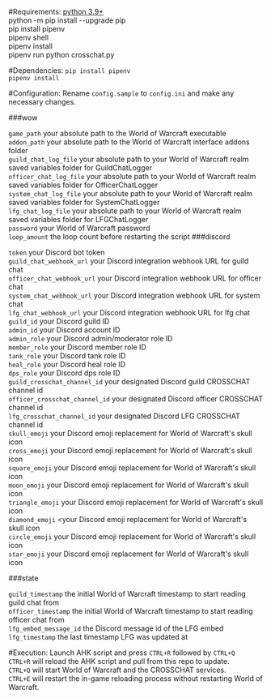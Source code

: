 #Requirements:
[python 3.9+](https://www.python.org/downloads/)
<br>
python -m pip install --upgrade pip
<br>
pip install pipenv
<br>
pipenv shell
<br>
pipenv install
<br>
pipenv run python crosschat.py

#Dependencies:
`pip install pipenv`
<br>
`pipenv install`

#Configuration:
Rename `config.sample` to `config.ini` and make any necessary changes.

###wow

`game_path` your absolute path to the World of Warcraft executable
<br>
`addon_path` your absolute path to the World of Warcraft interface addons folder
<br>
`guild_chat_log_file` your absolute path to your World of Warcraft realm saved variables folder for GuildChatLogger
<br>
`officer_chat_log_file` your absolute path to your World of Warcraft realm saved variables folder for OfficerChatLogger
<br>
`system_chat_log_file` your absolute path to your World of Warcraft realm saved variables folder for SystemChatLogger
<br>
`lfg_chat_log_file` your absolute path to your World of Warcraft realm saved variables folder for LFGChatLogger
<br>
`password` your World of Warcraft password
<br>
`loop_amount` the loop count before restarting the script
###discord

`token` your Discord bot token
<br>
`guild_chat_webhook_url` your Discord integration webhook URL for guild chat
<br>
`officer_chat_webhook_url` your Discord integration webhook URL for officer chat
<br>
`system_chat_webhook_url` your Discord integration webhook URL for system chat
<br>
`lfg_chat_webhook_url` your Discord integration webhook URL for lfg chat
<br>
`guild_id` your Discord guild ID
<br>
`admin_id` your Discord account ID
<br>
`admin_role` your Discord admin/moderator role ID
<br>
`member_role` your Discord member role ID
<br>
`tank_role` your Discord tank role ID
<br>
`heal_role` your Discord heal role ID
<br>
`dps_role` your Discord dps role ID
<br>
`guild_crosschat_channel_id` your designated Discord guild CROSSCHAT channel id
<br>
`officer_crosschat_channel_id` your designated Discord officer CROSSCHAT channel id
<br>
`lfg_crosschat_channel_id` your designated Discord LFG CROSSCHAT channel id
<br>
`skull_emoji` your Discord emoji replacement for World of Warcraft's skull icon
<br>
`cross_emoji` your Discord emoji replacement for World of Warcraft's skull icon
<br>
`square_emoji` your Discord emoji replacement for World of Warcraft's skull icon
<br>
`moon_emoji` your Discord emoji replacement for World of Warcraft's skull icon
<br>
`triangle_emoji` your Discord emoji replacement for World of Warcraft's skull icon
<br>
`diamond_emoji` <your Discord emoji replacement for World of Warcraft's skull icon
<br>
`circle_emoji` your Discord emoji replacement for World of Warcraft's skull icon
<br>
`star_emoji` your Discord emoji replacement for World of Warcraft's skull icon

###state

`guild_timestamp` the initial World of Warcraft timestamp to start reading guild chat from
<br>
`officer_timestamp` the initial World of Warcraft timestamp to start reading officer chat from
<br>
`lfg_embed_message_id` the Discord message id of the LFG embed
<br>
`lfg_timestamp` the last timestamp LFG was updated at

#Execution:
Launch AHK script and press `CTRL+R` followed by `CTRL+Q`
<br>
`CTRL+R` will reload the AHK script and pull from this repo to update.
<br>
`CTRL+Q` will start World of Warcraft and the CROSSCHAT services.
<br>
`CTRL+E` will restart the in-game reloading process without restarting World of Warcraft.
